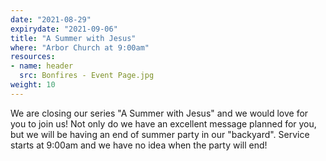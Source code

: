 ```yaml
---
date: "2021-08-29"
expirydate: "2021-09-06"
title: "A Summer with Jesus"
where: "Arbor Church at 9:00am"
resources:
- name: header
  src: Bonfires - Event Page.jpg
weight: 10
---
```

 
We are closing our series "A Summer with Jesus" and we would love for you to join us! Not only do we have an excellent message planned for you, but we will be having an end of summer party in our "backyard". Service starts at 9:00am and we have no idea when the party will end!


